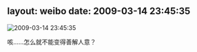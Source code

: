 layout: weibo
date: 2009-03-14 23:45:35
---
<meta name="referrer" content="no-referrer" />

<img src="/images/renren.ico" style="float: left;"/>2009-03-14 23:45:35

咳……怎么就不能变得善解人意？

